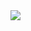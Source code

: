 <img align="right" src="https://visitor-badge.laobi.icu/badge?page_id=BozatzidisLeonidas.BozatzidisLeonidas-" />